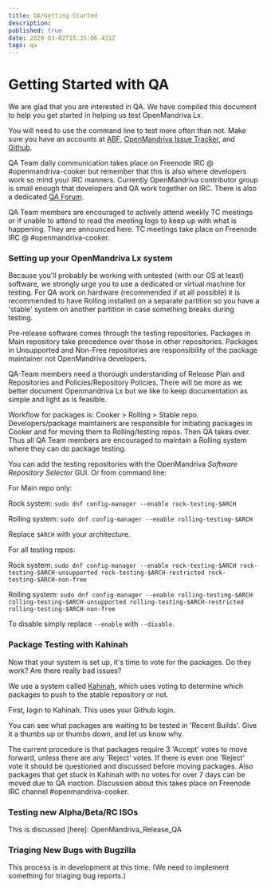 ```yaml
---
title: QA/Getting Started
description: 
published: true
date: 2020-03-02T15:35:06.431Z
tags: qa
---
```


# Getting Started with QA
We are glad that you are interested in QA.
We have compiled this document to help you get started in helping us test OpenMandriva Lx.

You will need to use the command line to test more often than not. Make sure you have an accounts at [ABF](https://abf.openmandriva.org/), [OpenMandriva Issue Tracker](https://issues.openmandriva.org/), and [Github](https://github.com/OpenMandrivaAssociation).

QA Team daily communication takes place on Freenode IRC @ #openmandriva-cooker but remember that this is also where developers work so mind your IRC manners. Currently OpenMandriva contributor group is small enough that developers and QA work together on IRC. There is also a dedicated [QA Forum](https://forum.openmandriva.org/c/en/qa).

QA Team members are encouraged to actively attend weekly TC meetings or if unable to attend to read the meeting logs to keep up with what is happening. They are announced here.
TC meetings take place on Freenode IRC @ #openmandriva-cooker.

### Setting up your OpenMandriva Lx system
Because you'll probably be working with untested (with our OS at least) software, we strongly urge you to use a dedicated or virtual machine for testing. For QA work on hardware (recommended if at all possible) it is recommended to have Rolling installed on a separate partition so you have a 'stable' system on another partition in case something breaks during testing.

Pre-release software comes through the testing repositories. Packages in Main repository take precedence over those in other repositories. Packages in Unsupported and Non-Free repositories are responsibility of the package maintainer not OpenMandriva developers.

QA-Team members need a thorough understanding of Release Plan and Repositories and Policies/Repository Policies. There will be more as we better document Openmandriva Lx but we like to keep documentation as simple and light as is feasible.

Workflow for packages is: Cooker > Rolling > Stable repo. Developers/package maintainers are responsible for initiating packages in Cooker and for moving them to Rolling/testing repos. Then QA takes over. Thus all QA Team members are encouraged to maintain a Rolling system where they can do package testing.

You can add the testing repositories with the OpenMandriva *Software Repository Selector* GUI.
Or from command line:

For Main repo only:

Rock system:
`sudo dnf config-manager --enable rock-testing-$ARCH`

Rolling system:
`sudo dnf config-manager --enable rolling-testing-$ARCH`

Replace `$ARCH` with your architecture.

For all testing repos:

Rock system:
`sudo dnf config-manager --enable rock-testing-$ARCH rock-testing-$ARCH-unsupported rock-testing-$ARCH-restricted rock-testing-$ARCH-non-free`

Rolling system:
`sudo dnf config-manager --enable rolling-testing-$ARCH rolling-testing-$ARCH-unsupported rolling-testing-$ARCH-restricted rolling-testing-$ARCH-non-free`

To disable simply replace `--enable` with `--disable`.

### Package Testing with Kahinah
Now that your system is set up, it's time to vote for the packages. Do they work? Are there really bad issues?

We use a system called [Kahinah](https://kahinah.rxu.tech/), which uses voting to determine which packages to push to the stable repository or not.

First, login to Kahinah. This uses your Github login.

You can see what packages are waiting to be tested in 'Recent Builds'. Give it a thumbs up or thumbs down, and let us know why.

The current procedure is that packages require 3 'Accept' votes to move forward, unless there are any 'Reject' votes. If there is even one 'Reject' vote it should be questioned and discussed before moving packages. Also packages that get stuck in Kahinah with no votes for over 7 days can be moved due to QA inaction. Discussion about this takes place on Freenode IRC channel #openmandriva-cooker.

### Testing new Alpha/Beta/RC ISOs
This is discussed [here]: OpenMandriva_Release_QA

### Triaging New Bugs with Bugzilla
This process is in development at this time. (We need to implement something for triaging bug reports.) 